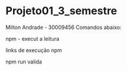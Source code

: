 # Projeto01_3_semestre
Milton Andrade - 30009456
Comandos abaixo:

npm - execut a  leitura 

links de execução npm 

npm run valida 
